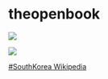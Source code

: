 # theopenbook

![](https://en.wikipedia.org/wiki/File:Changdeokgung_Garden_Pavillion_(1509046103).jpg)

![](https://en.wikipedia.org/wiki/File:Korean_book-Jikji-Selected_Teachings_of_Buddhist_Sages_and_Seon_Masters-1377.jpg)

[#SouthKorea Wikipedia](https://en.wikipedia.org/wiki/South_Korea)
